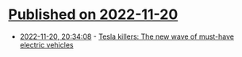 # [Published on 2022-11-20](index.md)

* [2022-11-20, 20:34:08](https://news.ycombinator.com/item?id=33684966) - [Tesla killers: The new wave of must-have electric vehicles](https://www.whichcar.com.au/news/tesla-killers-next-wave-electric-vehicles)
